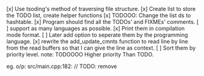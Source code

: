 [x] Use tsoding's method of traversing file structure.
[x] Create list to store the TODO list, create helper functions
[x] TODOOO: Change the list ds to hashtable.
[x] Program should find all the TODOs' and FIXMEs' comments. 
[ ] support as many languages as possible.
[x] Print them in compilation mode format.
[ ] Later add option to seperate them by the programming language.
[x] rewrite the add_update_cmnts function to read line by line from the read buffers
    so that I can give the line as context.
[ ] Sort them by priority level. 
    note: TODOOOO Higher priority Than TODO.

eg. o/p: src/main.cpp:182:     // TODO: remove

